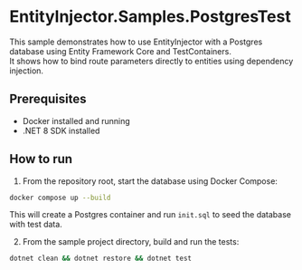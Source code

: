 # EntityInjector.Samples.PostgresTest

This sample demonstrates how to use EntityInjector with a Postgres database using Entity Framework Core and TestContainers.  
It shows how to bind route parameters directly to entities using dependency injection.

## Prerequisites

- Docker installed and running
- .NET 8 SDK installed

## How to run

1. From the repository root, start the database using Docker Compose:

```bash
docker compose up --build
```

This will create a Postgres container and run `init.sql` to seed the database with test data.

2. From the sample project directory, build and run the tests:

```bash
dotnet clean && dotnet restore && dotnet test
```
